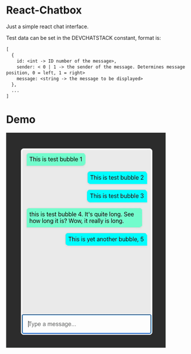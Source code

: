 # React-Chatbox
Just a simple react chat interface.

Test data can be set in the DEVCHATSTACK constant, format is:
```
[
  {
    id: <int -> ID number of the message>,
    sender: < 0 | 1 -> the sender of the message. Determines message position, 0 = left, 1 = right>
    message: <string -> the message to be displayed>
  },
  ...
]
```

# Demo

![](https://github.com/UnmannedCam/React-Chatbox/blob/main/ezgif-3-dd24e529a8.gif)
